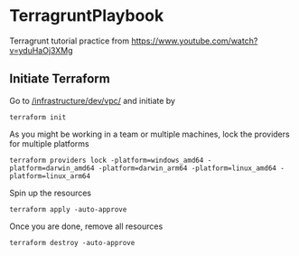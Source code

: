# TerragruntPlaybook

Terragrunt tutorial practice from https://www.youtube.com/watch?v=yduHaOj3XMg

## Initiate Terraform

Go to [/infrastructure/dev/vpc/](/infrastructure-live/dev/vpc) and initiate by

```
terraform init
```

As you might be working in a team or multiple machines, lock the providers for multiple platforms

```
terraform providers lock -platform=windows_amd64 -platform=darwin_amd64 -platform=darwin_arm64 -platform=linux_amd64 -platform=linux_arm64
```

Spin up the resources

```
terraform apply -auto-approve
```

Once you are done, remove all resources


```
terraform destroy -auto-approve
```
